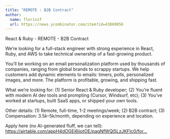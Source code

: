 ```yaml
---
title: "REMOTE : B2B Contract"
author:
  name: florinzf
  url: https://news.ycombinator.com/item?id=43869056
---
```

React &amp; Ruby - REMOTE - B2B Contract

We’re looking for a full-stack engineer with strong experience in React, Ruby, and AWS to take technical ownership of a fast-growing product.

You’ll be working on an email personalization platform used by thousands of companies, ranging from global brands to scrappy startups. We help customers add dynamic elements to emails: timers, polls, personalized images, and more. The platform is profitable, growing, and shipping fast.

What we’re looking for: (1) Senior React &amp; Ruby developer; (2) You’re fluent with modern AI dev tools and prompting (Cursor, Windsurf, etc); (3) You’ve worked at startups, built SaaS apps, or shipped your own tools.

Other details: (1) Remote, full-time, 1-2 meetings&#x2F;week; (2) B2B contract; (3) Compensation: $3.5k–$5k&#x2F;month, depending on experience and location.

Apply here (no AI-generated fluff, we can tell):
 <a href="https:&#x2F;&#x2F;airtable.com&#x2F;appH4dOGEi6iiotOE&#x2F;pagNfWQl5LzJKFIc0&#x2F;form" rel="nofollow">https:&#x2F;&#x2F;airtable.com&#x2F;appH4dOGEi6iiotOE&#x2F;pagNfWQl5LzJKFIc0&#x2F;for...</a>
<JobApplication />
